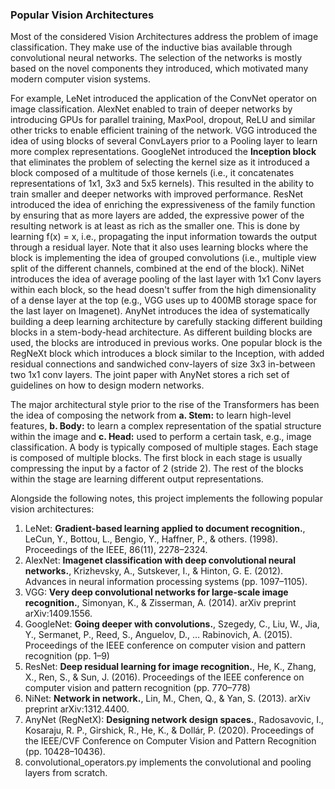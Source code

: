 ### Popular Vision Architectures
Most of the considered Vision Architectures address the problem of image classification. They make use of the inductive bias available through convolutional neural networks. The selection of the networks
is mostly based on the novel components they introduced, which motivated many modern computer vision systems. 

For example, LeNet introduced the application of the ConvNet operator on image classification. AlexNet enabled to train of deeper networks
by introducing GPUs for parallel training, MaxPool, dropout, ReLU and similar other tricks to enable efficient training of the network.
VGG introduced the idea of using blocks of several ConvLayers prior to a Pooling layer to learn more complex representations. 
GoogleNet introduced the **Inception block** that eliminates the problem of selecting the kernel size as it introduced a block
composed of a multitude of those kernels (i.e., it concatenates representations of 1x1, 3x3 and 5x5 kernels). This resulted in the ability to train smaller and deeper networks with improved performance. ResNet introduced the idea of enriching the expressiveness
of the family function by ensuring that as more layers are added, the expressive power of the resulting network is at least as 
rich as the smaller one. This is done by learning f(x) = x, i.e., propagating the input information towards the output through a residual layer. Note that it also uses learning blocks where the block is implementing the idea 
of grouped convolutions (i.e., multiple view split of the different channels, combined at the end of the block). 
NiNet introduces the idea of average pooling of the last layer with 1x1 Conv layers within each block, so the head doesn't suffer from the high dimensionality of a dense layer at the top (e.g., VGG uses up to 400MB storage space for the last layer on Imagenet). 
AnyNet introduces the idea of systematically building a deep learning architecture by carefully stacking different building blocks in a stem-body-head architecture. As different building blocks are used, the blocks are introduced in previous works. One popular block is the RegNeXt block which introduces a block similar to the Inception, with added residual connections and sandwiched conv-layers of size 3x3 in-between two 1x1 conv layers. The joint paper with AnyNet stores a rich set of guidelines on how to design modern networks. 

The major architectural style prior to the rise of the Transformers has been the idea of composing the network from
**a. Stem:** to learn high-level features, **b. Body:** to learn a complex representation of the spatial structure within the image and **c. Head:** used to perform a certain task, e.g., image classification.
A body is typically composed of multiple stages. Each stage is composed of multiple blocks. The first block in each stage is usually compressing the input by a factor of 2 (stride 2). The rest of the blocks within the stage are learning different output representations. 

Alongside the following notes, this project implements the following popular vision architectures: 

1. LeNet: **Gradient-based learning applied to document recognition.**, LeCun, Y., Bottou, L., Bengio, Y., Haffner, P., & others. (1998). Proceedings of the IEEE, 86(11), 2278–2324.
2. AlexNet: **Imagenet classification with deep convolutional neural networks.**, Krizhevsky, A., Sutskever, I., & Hinton, G. E. (2012). Advances in neural information processing systems (pp. 1097–1105).
3. VGG: **Very deep convolutional networks for large-scale image recognition.**, Simonyan, K., & Zisserman, A. (2014). arXiv preprint arXiv:1409.1556.
4. GoogleNet: **Going deeper with convolutions.**, Szegedy, C., Liu, W., Jia, Y., Sermanet, P., Reed, S., Anguelov, D., … Rabinovich, A. (2015). Proceedings of the IEEE conference on computer vision and pattern recognition (pp. 1–9)
5. ResNet: **Deep residual learning for image recognition.**, He, K., Zhang, X., Ren, S., & Sun, J. (2016). Proceedings of the IEEE conference on computer vision and pattern recognition (pp. 770–778)
6. NiNet: **Network in network.**, Lin, M., Chen, Q., & Yan, S. (2013). arXiv preprint arXiv:1312.4400.
7. AnyNet (RegNetX): **Designing network design spaces.**, Radosavovic, I., Kosaraju, R. P., Girshick, R., He, K., & Dollár, P. (2020). Proceedings of the IEEE/CVF Conference on Computer Vision and Pattern Recognition (pp. 10428–10436).
8. convolutional_operators.py implements the convolutional and pooling layers from scratch. 